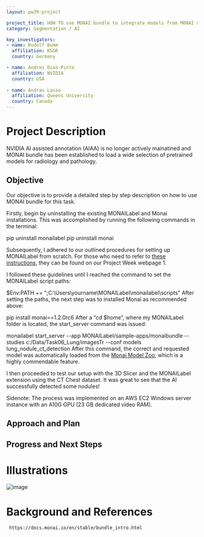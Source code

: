 ```yaml
---
layout: pw39-project

project_title: HOW TO use MONAI bundle to integrate models from MONAI model ZOO
category: Segmentation / AI

key_investigators:
- name: Rudolf Bumm
  affiliation: KSGR
  country: Germany

- name: Andres Dias-Pinto 
  affiliation: NVIDIA
  country: USA
  
- name: Andras Lasso
  affiliation: Queens University
  country: Canada
---
```


# Project Description

<!-- Add a short paragraph describing the project. -->
NVIDIA AI assisted annotation (AIAA) is no longer actively mainatined and MONAI bundle has been established to load a wide selection of pretrained models for radiology and pathology. 


## Objective

<!-- Describe here WHAT you would like to achieve (what you will have as end result). -->
Our objective is to provide a detailed step by step description on how to use MONAI bundle for this task. 

Firstly, begin by uninstalling the existing MONAILabel and Monai installations. This was accomplished by running the following commands in the terminal:

  pip uninstall monailabel
  pip uninstall monai

Subsequently, I adhered to our outlined procedures for setting up MONAILabel from scratch. For those who need to refer to [these instructions]([url](https://projectweek.na-mic.org/PW37_2022_Virtual/Projects/MONAILabelLung/MONAILabel_Installation.html)), they can be found on our Project Week webpage 1.

I followed these guidelines until I reached the command to set the MONAILabel script paths:

$Env:PATH += ";C:\Users\yourname\MONAILabel\monailabel\scripts"
After setting the paths, the next step was to installed Monai as recommended above:

pip install monai==1.2.0rc6
After a “cd $home”, where my MONAILabel folder is located, the start_server command was issued:

monailabel start_server --app MONAILabel/sample-apps/monaibundle --studies c:/Data/Task06_Lung/imagesTr --conf models lung_nodule_ct_detection
After this command, the correct and requested model was automatically loaded from the [Monai Model Zoo]([url](https://monai.io/model-zoo.html)), which is a highly commendable feature.

I then proceeded to test our setup with the 3D Slicer and the MONAILabel extension using the CT Chest dataset. It was great to see that the AI successfully detected some nodules!

Sidenote: The process was implemented on an AWS EC2 Windows server instance with an A10G GPU (23 GB dedicated video RAM).



## Approach and Plan

<!-- Describe here HOW you would like to achieve the objectives stated above. -->


## Progress and Next Steps

<!-- Update this section as you make progress, describing of what you have ACTUALLY DONE.
     If there are specific steps that you could not complete then you can describe them here, too. -->



# Illustrations

<!-- Add pictures and links to videos that demonstrate what has been accomplished.
![Description of picture](Example2.jpg)
![Some more images](Example2.jpg)
-->

![image](https://github.com/NA-MIC/ProjectWeek/assets/18140094/cdc7d159-2670-433a-945e-4c7000c21f80)


# Background and References

<!-- If you developed any software, include link to the source code repository.
     If possible, also add links to sample data, and to any relevant publications. -->
     
     https://docs.monai.io/en/stable/bundle_intro.html
     


